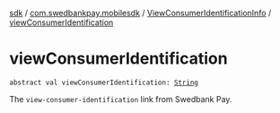 [sdk](../../index.md) / [com.swedbankpay.mobilesdk](../index.md) / [ViewConsumerIdentificationInfo](index.md) / [viewConsumerIdentification](./view-consumer-identification.md)

# viewConsumerIdentification

`abstract val viewConsumerIdentification: `[`String`](https://kotlinlang.org/api/latest/jvm/stdlib/kotlin/-string/index.html)

The `view-consumer-identification` link from Swedbank Pay.

